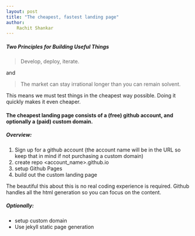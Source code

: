 ```yaml
---
layout: post
title: "The cheapest, fastest landing page"
author: 
    Rachit Shankar
---
```


##### Two Principles for Building Useful Things
> Develop, deploy, iterate. 

and 

> The market can stay irrational longer than you can remain solvent. 

This means we must test things in the cheapest way possible. Doing it quickly makes it even cheaper. 

#### The cheapest landing page consists of a (free) github account, and optionally a (paid) custom domain.

##### Overview: 

1. Sign up for a github account (the account name will be in the URL so keep that in mind if not purchasing a custom domain)
2. create repo <account_name>.github.io
3. setup Github Pages 
4. build out the custom landing page 

The beautiful this about this is no real coding experience is required. Github handles all the html generation so you can focus on the content. 

##### Optionally:

- setup custom domain 
- Use jekyll static page generation 